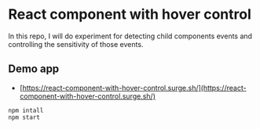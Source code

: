 # React component with hover control

In this repo, I will do experiment for detecting child components events and
controlling the sensitivity of those events.

## Demo app

- [https://react-component-with-hover-control.surge.sh/](https://react-component-with-hover-control.surge.sh/)

```
npm intall
npm start
```
